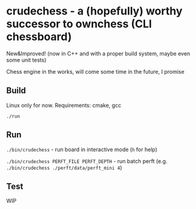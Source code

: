 # crudechess - a (hopefully) worthy successor to ownchess (CLI chessboard)

New&Improved! (now in C++ and with a proper build system, maybe even some unit tests)

Chess engine in the works, will come some time in the future, I promise

## Build
Linux only for now. Requirements: cmake, gcc

`./run`

## Run
`./bin/crudechess` - run board in interactive mode (`h` for help)

`./bin/crudechess PERFT_FILE PERFT_DEPTH` - run batch perft (e.g. `./bin/crudechess ./perft/data/perft_mini 4`)

## Test
WIP
